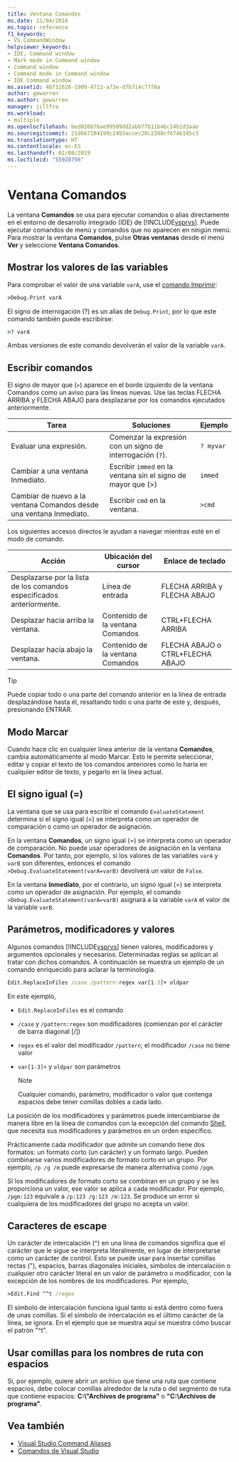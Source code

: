 ```yaml
---
title: Ventana Comandos
ms.date: 11/04/2016
ms.topic: reference
f1_keywords:
- VS.CommandWindow
helpviewer_keywords:
- IDE, Command window
- Mark mode in Command window
- Command window
- Command mode in Command window
- IDE Command window
ms.assetid: 48711628-1909-4713-a73e-d7b714c77f8a
author: gewarren
ms.author: gewarren
manager: jillfra
ms.workload:
- multiple
ms.openlocfilehash: bed026b76ae99509dd2abb77b11b46c14b1d3aae
ms.sourcegitcommit: 21d667104199c2493accec20c2388cf674b195c3
ms.translationtype: HT
ms.contentlocale: es-ES
ms.lasthandoff: 02/08/2019
ms.locfileid: "55928756"
---
```

# <a name="command-window"></a>Ventana Comandos
La ventana **Comandos** se usa para ejecutar comandos o alias directamente en el entorno de desarrollo integrado (IDE) de [!INCLUDE[vsprvs](../../code-quality/includes/vsprvs_md.md)]. Puede ejecutar comandos de menú y comandos que no aparecen en ningún menú. Para mostrar la ventana **Comandos**, pulse **Otras ventanas** desde el menú **Ver** y seleccione **Ventana Comandos**.

## <a name="displaying-the-values-of-variables"></a>Mostrar los valores de las variables
 Para comprobar el valor de una variable `varA`, use el [comando Imprimir](../../ide/reference/print-command.md):

```cmd
>Debug.Print varA
```

 El signo de interrogación (?) es un alias de `Debug.Print`, por lo que este comando también puede escribirse:

```cmd
>? varA
```

 Ambas versiones de este comando devolverán el valor de la variable `varA`.

## <a name="entering-commands"></a>Escribir comandos
 El signo de mayor que (`>`) aparece en el borde izquierdo de la ventana Comandos como un aviso para las líneas nuevas. Use las teclas FLECHA ARRIBA y FLECHA ABAJO para desplazarse por los comandos ejecutados anteriormente.

|Tarea|Soluciones|Ejemplo|
|----------|--------------|-------------|
|Evaluar una expresión.|Comenzar la expresión con un signo de interrogación (`?`).|`? myvar`|
|Cambiar a una ventana Inmediato.|Escribir `immed` en la ventana sin el signo de mayor que (>)|`immed`|
|Cambiar de nuevo a la ventana Comandos desde una ventana Inmediato.|Escribir `cmd` en la ventana.|`>cmd`|

 Los siguientes accesos directos le ayudan a navegar mientras esté en el modo de comando.

|Acción|Ubicación del cursor|Enlace de teclado|
|------------| - |----------------|
|Desplazarse por la lista de los comandos especificados anteriormente.|Línea de entrada|FLECHA ARRIBA y FLECHA ABAJO|
|Desplazar hacia arriba la ventana.|Contenido de la ventana Comandos|CTRL+FLECHA ARRIBA|
|Desplazar hacia abajo la ventana.|Contenido de la ventana Comandos|FLECHA ABAJO o CTRL+FLECHA ABAJO|

> [!TIP]
> Puede copiar todo o una parte del comando anterior en la línea de entrada desplazándose hasta él, resaltando todo o una parte de este y, después, presionando ENTRAR.


## <a name="mark-mode"></a>Modo Marcar
 Cuando hace clic en cualquier línea anterior de la ventana **Comandos**, cambia automáticamente al modo Marcar. Esto le permite seleccionar, editar y copiar el texto de los comandos anteriores como lo haría en cualquier editor de texto, y pegarlo en la línea actual.

## <a name="the-equals--sign"></a>El signo igual (=)
 La ventana que se usa para escribir el comando `EvaluateStatement` determina si el signo igual (=) se interpreta como un operador de comparación o como un operador de asignación.

 En la ventana **Comandos**, un signo igual (=) se interpreta como un operador de comparación. No puede usar operadores de asignación en la ventana **Comandos**. Por tanto, por ejemplo, si los valores de las variables `varA` y `varB` son diferentes, entonces el comando `>Debug.EvaluateStatement(varA=varB)` devolverá un valor de `False`.

 En la ventana **Inmediato**, por el contrario, un signo igual (=) se interpreta como un operador de asignación. Por ejemplo, el comando `>Debug.EvaluateStatement(varA=varB)` asignará a la variable `varA` el valor de la variable `varB`.

## <a name="parameters-switches-and-values"></a>Parámetros, modificadores y valores
 Algunos comandos [!INCLUDE[vsprvs](../../code-quality/includes/vsprvs_md.md)] tienen valores, modificadores y argumentos opcionales y necesarios. Determinadas reglas se aplican al tratar con dichos comandos. A continuación se muestra un ejemplo de un comando enriquecido para aclarar la terminología.

```cmd
Edit.ReplaceInFiles /case /pattern:regex var[1-3]+ oldpar
```

 En este ejemplo,

-   `Edit.ReplaceInFiles` es el comando

-   `/case` y `/pattern:regex` son modificadores (comienzan por el carácter de barra diagonal [/])

-   `regex` es el valor del modificador `/pattern`; el modificador `/case` no tiene valor

-   `var[1-3]+` y `oldpar` son parámetros

    > [!NOTE]
    >  Cualquier comando, parámetro, modificador o valor que contenga espacios debe tener comillas dobles a cada lado.

La posición de los modificadores y parámetros puede intercambiarse de manera libre en la línea de comandos con la excepción del comando [Shell](../../ide/reference/shell-command.md), que necesita sus modificadores y parámetros en un orden específico.

Prácticamente cada modificador que admite un comando tiene dos formatos: un formato corto (un carácter) y un formato largo. Pueden combinarse varios modificadores de formato corto en un grupo. Por ejemplo, `/p /g /m` puede expresarse de manera alternativa como `/pgm`.

Si los modificadores de formato corto se combinan en un grupo y se les proporciona un valor, ese valor se aplica a cada modificador. Por ejemplo, `/pgm:123` equivale a `/p:123 /g:123 /m:123`. Se produce un error si cualquiera de los modificadores del grupo no acepta un valor.

## <a name="escape-characters"></a>Caracteres de escape
 Un carácter de intercalación (^) en una línea de comandos significa que el carácter que le sigue se interpreta literalmente, en lugar de interpretarse como un carácter de control. Esto se puede usar para insertar comillas rectas ("), espacios, barras diagonales iniciales, símbolos de intercalación o cualquier otro carácter literal en un valor de parámetro o modificador, con la excepción de los nombres de los modificadores. Por ejemplo,

```cmd
>Edit.Find ^^t /regex
```

 El símbolo de intercalación funciona igual tanto si está dentro como fuera de unas comillas. Si el símbolo de intercalación es el último carácter de la línea, se ignora. En el ejemplo que se muestra aquí se muestra cómo buscar el patrón "^t".

## <a name="use-quotes-for-path-names-with-spaces"></a>Usar comillas para los nombres de ruta con espacios
 Si, por ejemplo, quiere abrir un archivo que tiene una ruta que contiene espacios, debe colocar comillas alrededor de la ruta o del segmento de ruta que contiene espacios: **C:\\"Archivos de programa"** o **"C:\Archivos de programa"**.

## <a name="see-also"></a>Vea también

- [Visual Studio Command Aliases](../../ide/reference/visual-studio-command-aliases.md)
- [Comandos de Visual Studio](../../ide/reference/visual-studio-commands.md)